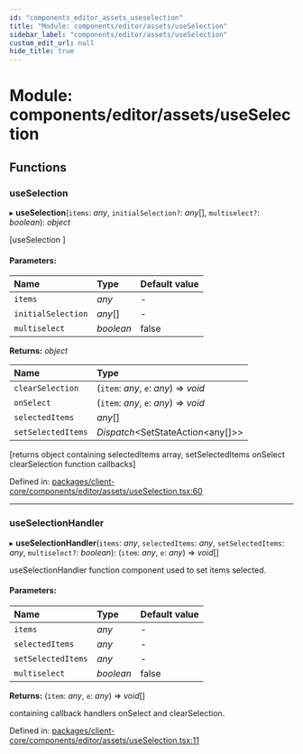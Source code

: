 ```yaml
---
id: "components_editor_assets_useselection"
title: "Module: components/editor/assets/useSelection"
sidebar_label: "components/editor/assets/useSelection"
custom_edit_url: null
hide_title: true
---
```


# Module: components/editor/assets/useSelection

## Functions

### useSelection

▸ **useSelection**(`items`: *any*, `initialSelection?`: *any*[], `multiselect?`: *boolean*): *object*

[useSelection ]

#### Parameters:

Name | Type | Default value |
:------ | :------ | :------ |
`items` | *any* | - |
`initialSelection` | *any*[] | - |
`multiselect` | *boolean* | false |

**Returns:** *object*

Name | Type |
:------ | :------ |
`clearSelection` | (`item`: *any*, `e`: *any*) => *void* |
`onSelect` | (`item`: *any*, `e`: *any*) => *void* |
`selectedItems` | *any*[] |
`setSelectedItems` | *Dispatch*<SetStateAction<any[]\>\> |

[returns object containing selectedItems array, setSelectedItems  onSelect clearSelection  function callbacks]

Defined in: [packages/client-core/components/editor/assets/useSelection.tsx:60](https://github.com/xr3ngine/xr3ngine/blob/56376a778/packages/client-core/components/editor/assets/useSelection.tsx#L60)

___

### useSelectionHandler

▸ **useSelectionHandler**(`items`: *any*, `selectedItems`: *any*, `setSelectedItems`: *any*, `multiselect?`: *boolean*): (`item`: *any*, `e`: *any*) => *void*[]

useSelectionHandler function component used to set items selected.

#### Parameters:

Name | Type | Default value |
:------ | :------ | :------ |
`items` | *any* | - |
`selectedItems` | *any* | - |
`setSelectedItems` | *any* | - |
`multiselect` | *boolean* | false |

**Returns:** (`item`: *any*, `e`: *any*) => *void*[]

containing callback handlers onSelect and clearSelection.

Defined in: [packages/client-core/components/editor/assets/useSelection.tsx:11](https://github.com/xr3ngine/xr3ngine/blob/56376a778/packages/client-core/components/editor/assets/useSelection.tsx#L11)
